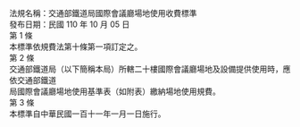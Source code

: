 法規名稱：交通部鐵道局國際會議廳場地使用收費標準  
發布日期：民國 110 年 10 月 05 日  
第 1 條  
本標準依規費法第十條第一項訂定之。  
第 2 條  
交通部鐵道局（以下簡稱本局）所轄二十樓國際會議廳場地及設備提供使用時，應依交通部鐵道  
局國際會議廳場地使用基準表（如附表）繳納場地使用規費。  
第 3 條  
本標準自中華民國一百十一年一月一日施行。  


